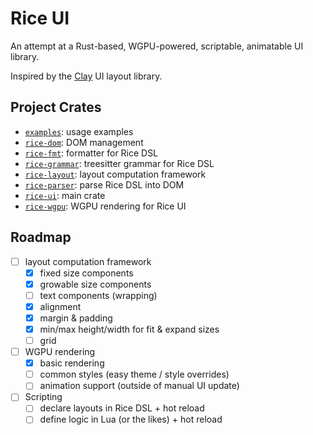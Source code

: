 # Rice UI

An attempt at a Rust-based, WGPU-powered, scriptable, animatable UI library.

Inspired by the [Clay](https://github.com/nicbarker/clay) UI layout library.

## Project Crates

- [`examples`](./examples): usage examples
- [`rice-dom`](./rice-dom): DOM management
- [`rice-fmt`](./rice-fmt): formatter for Rice DSL
- [`rice-grammar`](./rice-grammar): treesitter grammar for Rice DSL
- [`rice-layout`](./rice-layout): layout computation framework
- [`rice-parser`](./rice-parser): parse Rice DSL into DOM
- [`rice-ui`](./rice-ui): main crate
- [`rice-wgpu`](./rice-wgpu): WGPU rendering for Rice UI

## Roadmap

- [ ] layout computation framework
  - [x] fixed size components
  - [x] growable size components
  - [ ] text components (wrapping)
  - [x] alignment
  - [x] margin & padding
  - [x] min/max height/width for fit & expand sizes
  - [ ] grid
- [ ] WGPU rendering
  - [x] basic rendering
  - [ ] common styles (easy theme / style overrides)
  - [ ] animation support (outside of manual UI update)
- [ ] Scripting
  - [ ] declare layouts in Rice DSL + hot reload
  - [ ] define logic in Lua (or the likes) + hot reload
